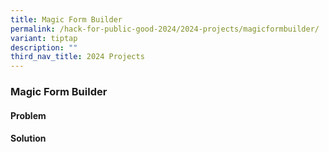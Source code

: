 ```yaml
---
title: Magic Form Builder
permalink: /hack-for-public-good-2024/2024-projects/magicformbuilder/
variant: tiptap
description: ""
third_nav_title: 2024 Projects
---
```

<h3>Magic Form Builder</h3>
<h4>Problem</h4>
<h4>Solution</h4>
<p></p>
